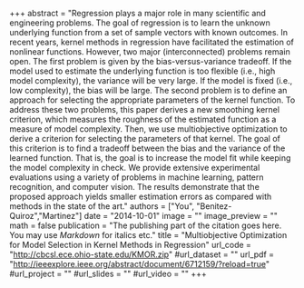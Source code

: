 +++
abstract = "Regression plays a major role in many scientific and engineering problems. The goal of regression is to learn the unknown underlying function from a set of sample vectors with known outcomes. In recent years, kernel methods in regression have facilitated the estimation of nonlinear functions. However, two major (interconnected) problems remain open. The first problem is given by the bias-versus-variance tradeoff. If the model used to estimate the underlying function is too flexible (i.e., high model complexity), the variance will be very large. If the model is fixed (i.e., low complexity), the bias will be large. The second problem is to define an approach for selecting the appropriate parameters of the kernel function. To address these two problems, this paper derives a new smoothing kernel criterion, which measures the roughness of the estimated function as a measure of model complexity. Then, we use multiobjective optimization to derive a criterion for selecting the parameters of that kernel. The goal of this criterion is to find a tradeoff between the bias and the variance of the learned function. That is, the goal is to increase the model fit while keeping the model complexity in check. We provide extensive experimental evaluations using a variety of problems in machine learning, pattern recognition, and computer vision. The results demonstrate that the proposed approach yields smaller estimation errors as compared with methods in the state of the art."
authors = ["You", "Benitez-Quiroz","Martinez"]
date = "2014-10-01"
image = ""
image_preview = ""
math = false
publication = "The publishing part of the citation goes here. You may use *Markdown* for italics etc."
title = "Multiobjective Optimization for Model Selection in Kernel Methods in Regression"
url_code = "http://cbcsl.ece.ohio-state.edu/KMOR.zip"
#url_dataset = ""
url_pdf = "http://ieeexplore.ieee.org/abstract/document/6712159/?reload=true"
#url_project = ""
#url_slides = ""
#url_video = ""
+++
